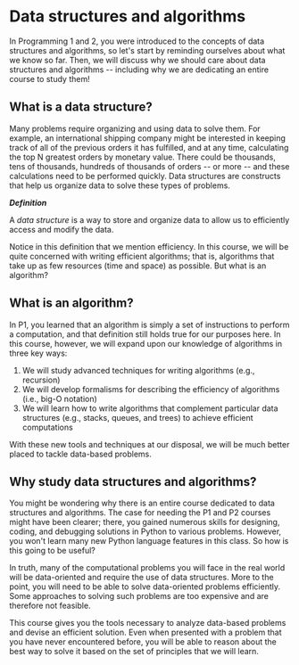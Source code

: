 # Data structures and algorithms

In Programming 1 and 2, you were introduced to the concepts of data structures and algorithms, so let's start by reminding ourselves about what we know so far. Then, we will discuss why we should care about data structures and algorithms -- including why we are dedicating an entire course to study them!

## What is a data structure?

Many problems require organizing and using data to solve them. For example, an international shipping company might be interested in keeping track of all of the previous orders it has fulfilled, and at any time, calculating the top N greatest orders by monetary value. There could be thousands, tens of thousands, hundreds of thousands of orders -- or more -- and these calculations need to be performed quickly. Data structures are constructs that help us organize data to solve these types of problems.

<aside>

***Definition***

A *data structure* is a way to store and organize data to allow us to efficiently access and modify the data.

</aside>

Notice in this definition that we mention efficiency. In this course, we will be quite concerned with writing efficient algorithms; that is, algorithms that take up as few resources (time and space) as possible. But what is an algorithm?

## What is an algorithm?

In P1, you learned that an algorithm is simply a set of instructions to perform a computation, and that definition still holds true for our purposes here. In this course, however, we will expand upon our knowledge of algorithms in three key ways:

1. We will study advanced techniques for writing algorithms (e.g., recursion)
2. We will develop formalisms for describing the efficiency of algorithms (i.e., big-O notation)
3. We will learn how to write algorithms that complement particular data structures (e.g., stacks, queues, and trees) to achieve efficient computations

With these new tools and techniques at our disposal, we will be much better placed to tackle data-based problems.

## Why study data structures and algorithms?

You might be wondering why there is an entire course dedicated to data structures and algorithms. The case for needing the P1 and P2 courses might have been clearer; there, you gained numerous skills for designing, coding, and debugging solutions in Python to various problems. However, you won't learn many new Python language features in this class. So how is this going to be useful?

In truth, many of the computational problems you will face in the real world will be data-oriented and require the use of data structures. More to the point, you will need to be able to solve data-oriented problems efficiently. Some approaches to solving such problems are too expensive and are therefore not feasible.

This course gives you the tools necessary to analyze data-based problems and devise an efficient solution. Even when presented with a problem that you have never encountered before, you will be able to reason about the best way to solve it based on the set of principles that we will learn.
